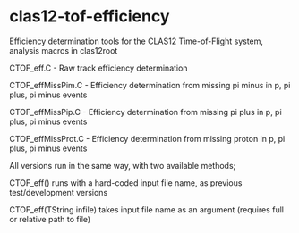 # clas12-tof-efficiency
Efficiency determination tools for the CLAS12 Time-of-Flight system, analysis macros in clas12root

CTOF_eff.C - Raw track efficiency determination

CTOF_effMissPim.C - Efficiency determination from missing pi minus in p, pi plus, pi minus events

CTOF_effMissPip.C - Efficiency determination from missing pi plus in p, pi plus, pi minus events

CTOF_effMissProt.C - Efficiency determination from missing proton in p, pi plus, pi minus events

All versions run in the same way, with two available methods;

CTOF_eff() runs with a hard-coded input file name, as previous test/development versions

CTOF_eff(TString infile) takes input file name as an argument (requires full or relative path to file)
